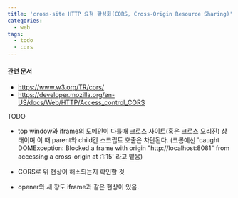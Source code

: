 ```yaml
---
title: 'cross-site HTTP 요청 활성화(CORS, Cross-Origin Resource Sharing)'
categories:
  - web
tags:
  - todo
  - cors
---
```


#### 관련 문서
- https://www.w3.org/TR/cors/
- https://developer.mozilla.org/en-US/docs/Web/HTTP/Access_control_CORS

TODO
- top window와 iframe의 도메인이 다를때 크로스 사이트(혹은 크로스 오리진) 상태이며 이 때 parent와 child간 스크립트 호출은 차단된다. (크롬에선 'caught DOMException: Blocked a frame with origin "http://localhost:8081" from accessing a cross-origin at <anonymous>:1:15' 라고 뱉음)

- CORS로 위 현상이 해소되는지 확인할 것

- opener와 새 창도 iframe과 같은 현상이 있음.
